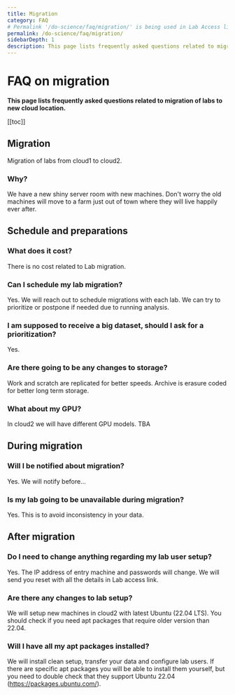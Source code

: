 ```yaml
---
title: Migration
category: FAQ
# Permalink '/do-science/faq/migration/' is being used in Lab Access link
permalink: /do-science/faq/migration/
sidebarDepth: 1
description: This page lists frequently asked questions related to migration of labs to new cloud location.
---
```


# FAQ on migration

**This page lists frequently asked questions related to migration of labs to new cloud location.**

[[toc]]

## Migration

Migration of labs from cloud1 to cloud2.

### Why?

We have a new shiny server room with new machines.
Don't worry the old machines will move to a farm just out of town where they will live happily ever after.

<!-- before migration -->
## Schedule and preparations

### What does it cost?

There is no cost related to Lab migration.

### Can I schedule my lab migration?

Yes. We will reach out to schedule migrations with each lab. We can try to prioritize or postpone if needed due to running analysis.

### I am supposed to receive a big dataset, should I ask for a prioritization?

Yes.

### Are there going to be any changes to storage?

Work and scratch are replicated for better speeds. Archive is erasure coded for better long term storage.

### What about my GPU?

In cloud2 we will have different GPU models. TBA

<!-- TODO: add details on recommended mapping (gitlab issue) -->

<!-- during migration -->
## During migration

### Will I be notified about migration?

Yes. We will notify before... <!-- TODO -->

### Is my lab going to be unavailable during migration?

Yes. This is to avoid inconsistency in your data.

<!-- after migration: access, ... -->
## After migration

### Do I need to change anything regarding my lab user setup?

Yes. The IP address of entry machine and passwords will change. We will send you reset with all the details in Lab access link.

### Are there any changes to lab setup?

We will setup new machines in cloud2 with latest Ubuntu (22.04 LTS). You should check if you need apt packages that require older version than 22.04.

### Will I have all my apt packages installed?

We will install clean setup, transfer your data and configure lab users. If there are specific apt packages you will be able to install them yourself, but you need to double check that they support Ubuntu 22.04 (https://packages.ubuntu.com/).
